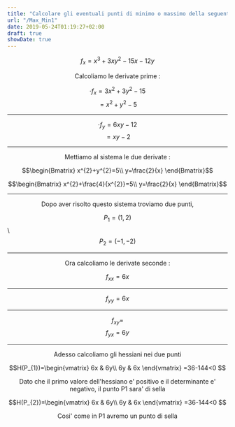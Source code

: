 ```yaml
---
title: "Calcolare gli eventuali punti di minimo o massimo della seguente funzione"
url: "/Max_Min1"
date: 2019-05-24T01:19:27+02:00
draft: true
showDate: true
---
```


$$f_{x}=x^3+3xy^2-15x-12y$$
<p align="center">Calcoliamo le derivate prime : </p>

   $$\cdot f_{x}=3x^{2}+3y^{2}-15$$
   $$=x^{2}+y^{2}-5$$
   ***
   $$\cdot f_{y}=6xy-12$$
   $$=xy-2$$
   ***

<p align="center">Mettiamo al sistema le due derivate : </p>

$$\begin{Bmatrix}
x^{2}+y^{2}=5\\
y=\frac{2}{x}
\end{Bmatrix}$$

$$\begin{Bmatrix}
x^{2}+\frac{4}{x^{2}}=5\\
y=\frac{2}{x}
\end{Bmatrix}$$

***

<p align="center">Dopo aver risolto questo sistema troviamo due punti,</p>

$$P_1=(1,2)$$\\
$$P_2=(-1,-2)$$

***

<p align="center">Ora calcoliamo le derivate seconde : </p>

$$f_{xx}=6x$$
***
$$f_{yy}=6x$$
***
$$ f_{xy}=$$ $$f_{yx}=6y$$
***

<p align="center">Adesso calcoliamo gli hessiani nei due punti</p>

$$H(P_{1})=\begin{vmatrix}
6x & 6y\\
6y & 6x
\end{vmatrix}
=36-144<0
$$

<p align="center">Dato che il primo valore dell'hessiano e' positivo e il determinante e' negativo, il punto P1 sara' di sella</p>

$$H(P_{2})=\begin{vmatrix}
6x & 6y\\
6y & 6x
\end{vmatrix}
=36-144<0
$$

<p align="center">Cosi' come in P1 avremo un punto di sella</p>
